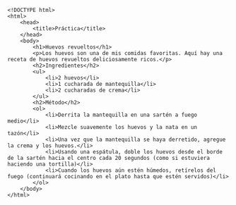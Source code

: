 <code>
&lt;!DOCTYPE html&gt;
&lt;html&gt;
    &lt;head&gt;
        &lt;title&gt;Práctica&lt;/title&gt;
    &lt;/head&gt;
    &lt;body&gt;
        &lt;h1&gt;Huevos revueltos&lt;/h1&gt;
        &lt;p&gt;Los huevos son una de mis comidas favoritas. Aquí hay una receta de huevos revueltos deliciosamente ricos.&lt;/p&gt;
        &lt;h2&gt;Ingredientes&lt;/h2&gt;
        &lt;ul&gt;
            &lt;li&gt;2 huevos&lt;/li&gt;
            &lt;li&gt;1 cucharada de mantequilla&lt;/li&gt;
            &lt;li&gt;2 cucharadas de crema&lt;/li&gt;
        &lt;/ul&gt;
        &lt;h2&gt;Método&lt;/h2&gt;
        &lt;ol&gt;
            &lt;li&gt;Derrita la mantequilla en una sartén a fuego medio&lt;/li&gt;
            &lt;li&gt;Mezcle suavemente los huevos y la nata en un tazón&lt;/li&gt;
            &lt;li&gt;Una vez que la mantequilla se haya derretido, agregue la crema y los huevos.&lt;/li&gt;
            &lt;li&gt;Usando una espátula, doble los huevos desde el borde de la sartén hacia el centro cada 20 segundos (como si estuviera haciendo una tortilla)&lt;/li&gt;
            &lt;li&gt;Cuando los huevos aún estén húmedos, retírelos del fuego (continuará cocinando en el plato hasta que estén servidos)&lt;/li&gt;
        &lt;/ol&gt;
    &lt;/body&gt;
&lt;/html&gt;
</code>